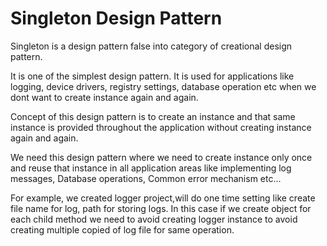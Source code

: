 # Singleton Design Pattern

Singleton is a design pattern false into category of creational design pattern.

It is one of the simplest design pattern. It is used for applications like logging, device drivers, registry settings, database operation etc when we dont want to create instance again and again.

Concept of this design pattern is to create an instance  and that same instance is provided throughout the application without creating instance again and again.

We need this design pattern where we need to create instance only once and reuse that instance in all application areas like implementing log messages, Database operations, Common error mechanism etc...

For example, we created logger project,will do one time setting like create file name for log, path for storing logs. In this case if we create object for each child method we need to avoid creating logger instance to avoid creating multiple copied of log file for same operation.  
 




